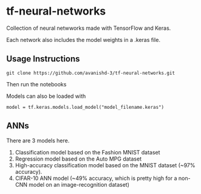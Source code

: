 # tf-neural-networks
Collection of neural netwworks made with TensorFlow and Keras.

Each network also includes the model weights in a .keras file.


## Usage Instructions

```
git clone https://github.com/avanishd-3/tf-neural-networks.git
```

Then run the notebooks

Models can also be loaded with

```
model = tf.keras.models.load_model("model_filename.keras")
```

## ANNs

There are 3 models here.

1. Classification model based on the Fashion MNIST dataset
2. Regression model based on the Auto MPG dataset
3. High-accuracy classification model based on the MNIST dataset (~97% accuracy).
4. CIFAR-10 ANN model (~49% accuracy, which is pretty high for a non-CNN model on an image-recognition dataset)
